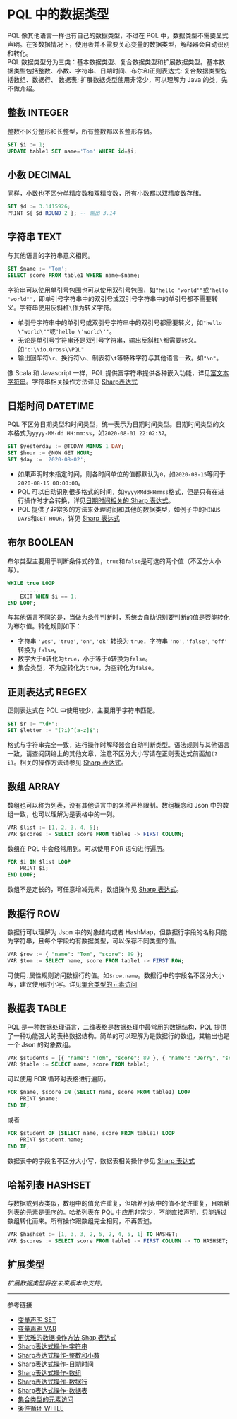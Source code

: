 # PQL 中的数据类型

PQL 像其他语言一样也有自己的数据类型，不过在 PQL 中，数据类型不需要显式声明。在多数据情况下，使用者并不需要关心变量的数据类型，解释器会自动识别和转化。  
PQL 数据类型分为三类：基本数据类型、复合数据类型和扩展数据类型。基本数据类型包括整数、小数、字符串、日期时间、布尔和正则表达式; 复合数据类型包括数组、数据行、
数据表; 扩展数据类型使用非常少，可以理解为 Java 的类，先不做介绍。

## 整数 INTEGER

整数不区分整形和长整型，所有整数都以长整形存储。

```sql
SET $i := 1;
UPDATE table1 SET name='Tom' WHERE id=$i;
```

## 小数 DECIMAL

同样，小数也不区分单精度数和双精度数，所有小数都以双精度数存储。

```sql
SET $d := 3.1415926;
PRINT ${ $d ROUND 2 }; -- 输出 3.14
```

## 字符串 TEXT

与其他语言的字符串意义相同。

```sql
SET $name := 'Tom';
SELECT score FROM table1 WHERE name=$name;
```

字符串可以使用单引号包围也可以使用双引号包围，如`"hello 'world'"`或`'hello "world"'`，即单引号字符串中的双引号或双引号字符串中的单引号都不需要转义。字符串使用反斜杠`\`作为转义字符。

* 单引号字符串中的单引号或双引号字符串中的双引号都需要转义，如`"hello \"world\""`或`'hello \'world\''`。
* 无论是单引号字符串还是双引号字符串，输出反斜杠`\`都需要转义。如`"c:\\io.Qross\\PQL"`
* 输出回车符`\r`、换行符`\n`、制表符`\t`等特殊字符与其他语言一致。如`"\n"`。

像 Scala 和 Javascript 一样，PQL 提供富字符串提供各种嵌入功能，详见[富文本字符串](/pql/rich.md)。字符串相关操作方法详见 [Sharp表达式](/pql/sharp-text.md)

## 日期时间 DATETIME

PQL 不区分日期类型和时间类型，统一表示为日期时间类型。日期时间类型的文本格式为`yyyy-MM-dd HH:mm:ss`，如`2020-08-01 22:02:37`。

```sql
SET $yesterday := @TODAY MINUS 1 DAY;
SET $hour := @NOW GET HOUR;
SET $day := '2020-08-02';
```

* 如果声明时未指定时间，则各时间单位的值都默认为`0`，如`2020-08-15`等同于`2020-08-15 00:00:00`。
* PQL 可以自动识别很多格式的时间，如`yyyyMMddHHmmss`格式，但是只有在进行操作时才会转换，详见[日期时间相关的 Sharp 表达式](/pql/sharp-datetime.md)。
* PQL 提供了非常多的方法来处理时间和其他的数据类型，如例子中的`MINUS DAYS`和`GET HOUR`，详见 [Sharp 表达式](/pql/sharp-datetime.md)

## 布尔 BOOLEAN

布尔类型主要用于判断条件式的值，`true`和`false`是可选的两个值（不区分大小写）。

```sql
WHILE true LOOP
    ......
    EXIT WHEN $i == 1;
END LOOP;
```

与其他语言不同的是，当做为条件判断时，系统会自动识别要判断的值是否能转化为布尔值。转化规则如下：

* 字符串 `'yes'`, `'true'`, `'on'`, `'ok'` 转换为 `true`，字符串 `'no'`, `'false'`, `'off'` 转换为 `false`。
* 数字大于`0`转化为`true`，小于等于`0`转换为`false`。
* 集合类型，不为空转化为`true`，为空转化为`false`。
  
## 正则表达式 REGEX

正则表达式在 PQL 中使用较少，主要用于字符串匹配。

```sql
SET $r := "\d+";
SET $letter := "(?i)^[a-z]$";
```

格式与字符串完全一致，进行操作时解释器会自动判断类型。语法规则与其他语言一致，请查阅网络上的其他文章，注意不区分大小写请在正则表达式前面加`(?i)`。相关的操作方法请参见 [Sharp 表达式](/pql/sharp-regex.md)。

## 数组 ARRAY

数组也可以称为列表，没有其他语言中的各种严格限制。数组概念和 Json 中的数组一致，也可以理解为是表格中的一列。

```sql
VAR $list := [1, 2, 3, 4, 5];
VAR $scores := SELECT score FROM table1 -> FIRST COLUMN;
```

数组在 PQL 中会经常用到。可以使用 FOR 语句进行遍历。

```sql
FOR $i IN $list LOOP
    PRINT $i;
END LOOP;
```

数组不是定长的，可任意增减元素，数组操作见 [Sharp 表达式](/pql/sharp-array.md)。

## 数据行 ROW

数据行可以理解为 Json 中的对象结构或者 HashMap，但数据行字段的名称只能为字符串，且每个字段均有数据类型，可以保存不同类型的值。

```sql
VAR $row := { "name": "Tom", "score": 89 };
VAR $tom := SELECT name, score FROM table1 -> FIRST ROW;
```

可使用`.`属性规则访问数据行的值。如`$row.name`。数据行中的字段名不区分大小写，建议使用时小写。详见[集合类型的元素访问](/pql/collection.md)

## 数据表 TABLE

PQL 是一种数据处理语言，二维表格是数据处理中最常用的数据结构，PQL 提供了一种功能强大的表格数据结构。简单的可以理解为是数据行的数组，其输出也是一个 Json 的对象数组。

```sql
VAR $students = [{ "name": "Tom", "score": 89 }, { "name": "Jerry", "score": 77 }];
VAR $table := SELECT name, score FROM table1;
```

可以使用 FOR 循环对表格进行遍历。

```sql
FOR $name, $score IN (SELECT name, score FROM table1) LOOP
    PRINT $name;
END IF;
```

或者

```sql
FOR $student OF (SELECT name, score FROM table1) LOOP
    PRINT $student.name;
END IF;
```

数据表中的字段名不区分大小写，数据表相关操作参见 [Sharp 表达式](/pql/sharp-table.md)

## 哈希列表 HASHSET

与数据或列表类似，数组中的值允许重复，但哈希列表中的值不允许重复，且哈希列表的元素是无序的。哈希列表在 PQL 中应用非常少，不能直接声明，只能通过数组转化而来。所有操作跟数组完全相同，不再赘述。

```sql
VAR $hashset := [1, 3, 3, 2, 5, 2, 4, 5, 1] TO HASHET;
VAR $scores := SELECT score FROM table1 -> FIRST COLUMN -> TO HASHSET;
```

## 扩展类型

*扩展数据类型将在未来版本中支持。*

---
参考链接

* [变量声明 SET](/pql/set.md)
* [变量声明 VAR](/pql/var.md)
* [更优雅的数据操作方法 Shap 表达式](/pql/sharp.md) 
* [Sharp表达式操作-字符串](/pql/sharp-text.md)
* [Sharp表达式操作-整数和小数](/pql/sharp-numeric.md)
* [Sharp表达式操作-日期时间](/pql/sharp-datetime.md)
* [Sharp表达式操作-数组](/pql/sharp-array.md)
* [Sharp表达式操作-数据行](/pql/sharp-row.md)
* [Sharp表达式操作-数据表](/pql/sharp-table.md)
* [集合类型的元素访问](/pql/collection.md)
* [条件循环 WHILE](/pql/while.md)